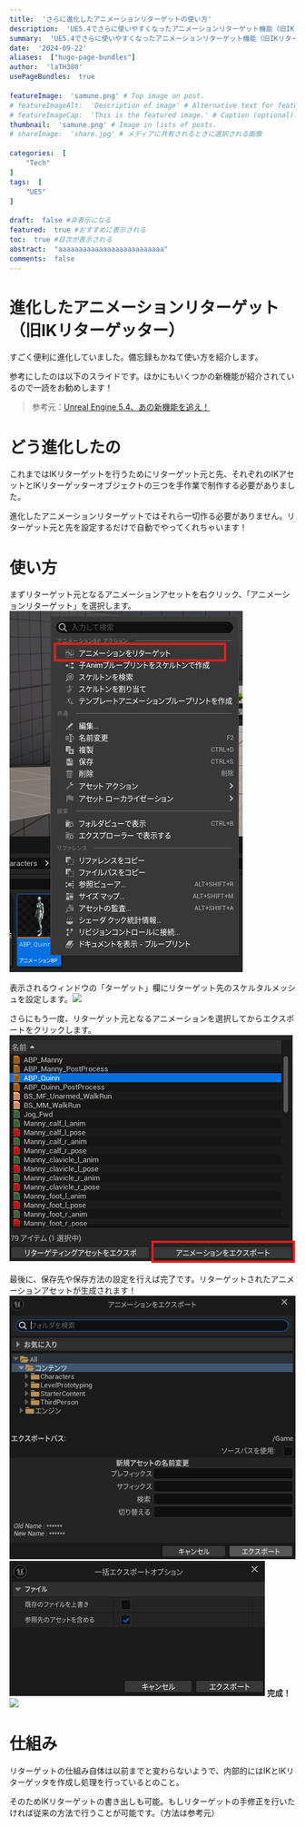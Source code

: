 ```yaml
---
title:  'さらに進化したアニメーションリターゲットの使い方'
description:  'UE5.4でさらに使いやすくなったアニメーションリターゲット機能（旧IKリターゲッター）の使い方紹介です。'
summary:  'UE5.4でさらに使いやすくなったアニメーションリターゲット機能（旧IKリターゲッター）の使い方紹介です。'
date:  '2024-09-22'
aliases:  ["hugo-page-bundles"]
author:  'laTH380'
usePageBundles:  true

featureImage:  'samune.png' # Top image on post.
# featureImageAlt:  'Description of image' # Alternative text for featured image.
# featureImageCap:  'This is the featured image.' # Caption (optional).
thumbnail:  'samune.png' # Image in lists of posts.
# shareImage:  'share.jpg' # メディアに共有されるときに選択される画像

categories:  [
    "Tech"
]
tags:  [
    "UE5"
]

draft:  false #非表示になる
featured:  true #おすすめに表示される
toc:  true #目次が表示される
abstract:  "aaaaaaaaaaaaaaaaaaaaaaaaaa"
comments:  false
---
```

# 進化したアニメーションリターゲット（旧IKリターゲッター）
すごく便利に進化していました。備忘録もかねて使い方を紹介します。

参考にしたのは以下のスライドです。ほかにもいくつかの新機能が紹介されているので一読をお勧めします！

> 参考元：[Unreal Engine 5.4、あの新機能を追え！](https://www.docswell.com/s/EpicGamesJapan/KQR34N-ue-meetup-osaka-02#p49)
# どう進化したの
これまではIKリターゲットを行うためにリターゲット元と先、それぞれのIKアセットとIKリターゲッターオブジェクトの三つを手作業で制作する必要がありました。

進化したアニメーションリターゲットではそれら一切作る必要がありません。リターゲット元と先を設定するだけで自動でやってくれちゃいます！
# 使い方
まずリターゲット元となるアニメーションアセットを右クリック、「アニメーションリターゲット」を選択します。![](image1.png)

表示されるウィンドウの「ターゲット」欄にリターゲット先のスケルタルメッシュを設定します。![](image2png)

さらにもう一度、リターゲット元となるアニメーションを選択してからエクスポートをクリックします。
![](image3.png)

最後に、保存先や保存方法の設定を行えば完了です。リターゲットされたアニメーションアセットが生成されます！
![](image4.png)
![](image5.png)
**完成！**
![](result.gif)

# 仕組み
リターゲットの仕組み自体は以前までと変わらないようで、内部的にはIKとIKリターゲッタを作成し処理を行っているとのこと。

そのためIKリターゲットの書き出しも可能。もしリターゲットの手修正を行いたければ従来の方法で行うことが可能です。（方法は参考元）